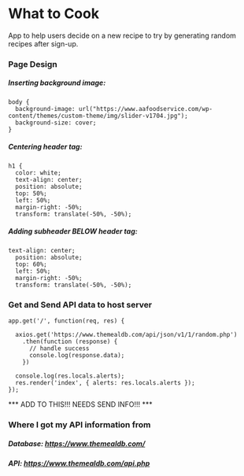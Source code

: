 # What to Cook
App to help users decide on a new recipe to try by generating random recipes after sign-up.

### Page Design
##### Inserting background image:
``` 
body {
  background-image: url("https://www.aafoodservice.com/wp-content/themes/custom-theme/img/slider-v1704.jpg");
  background-size: cover;
} 
```

##### Centering header tag:
```
h1 {
  color: white;
  text-align: center;
  position: absolute;
  top: 50%;
  left: 50%;
  margin-right: -50%;
  transform: translate(-50%, -50%);
```

##### Adding subheader BELOW header tag:
```
text-align: center;
  position: absolute;
  top: 60%;
  left: 50%;
  margin-right: -50%;
  transform: translate(-50%, -50%);
```

### Get and Send API data to host server
```
app.get('/', function(req, res) {
  
  axios.get('https://www.themealdb.com/api/json/v1/1/random.php')
    .then(function (response) {
      // handle success
      console.log(response.data);
    })

  console.log(res.locals.alerts);
  res.render('index', { alerts: res.locals.alerts });
});
```

*** ADD TO THIS!!! NEEDS SEND INFO!!! ***

### Where I got my API information from 
##### Database: https://www.themealdb.com/

##### API: https://www.themealdb.com/api.php
